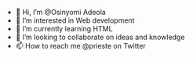 - 👋 Hi, I’m @Osinyomi Adeola
- 👀 I’m interested in Web development
- 🌱 I’m currently learning HTML 
- 💞️ I’m looking to collaborate on ideas and knowledge 
- 📫 How to reach me @prieste on Twitter 

<!---
Osinyomi/Osinyomi is a ✨ special ✨ repository because its `README.md` (this file) appears on your GitHub profile.
You can click the Preview link to take a look at your changes.
--->
